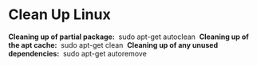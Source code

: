 # Clean Up Linux 

**Cleaning up of partial package:** 
sudo apt-get autoclean 
**Cleaning up of the apt cache:** 
sudo apt-get clean 
**Cleaning up of any unused dependencies:** 
sudo apt-get autoremove 

